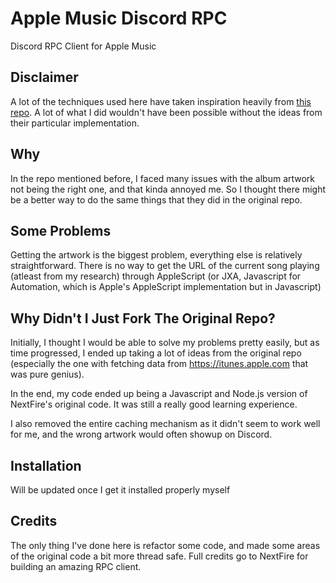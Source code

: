 # Apple Music Discord RPC

Discord RPC Client for Apple Music

## Disclaimer

A lot of the techniques used here have taken inspiration heavily from [this repo](https://github.com/NextFire/apple-music-discord-rpc). A lot of what I did wouldn't have been possible without the ideas from their particular implementation.

## Why

In the repo mentioned before, I faced many issues with the album artwork not being the right one, and that kinda annoyed me. So I thought there might be a better way to do the same things that they did in the original repo.

## Some Problems

Getting the artwork is the biggest problem, everything else is relatively straightforward. There is no way to get the URL of the current song playing (atleast from my research) through AppleScript (or JXA, Javascript for Automation, which is Apple's AppleScript implementation but in Javascript)

## Why Didn't I Just Fork The Original Repo?

Initially, I thought I would be able to solve my problems pretty easily, but as time progressed, I ended up taking a lot of ideas from the original repo (especially the one with fetching data from https://itunes.apple.com that was pure genius).

In the end, my code ended up being a Javascript and Node.js version of NextFire's original code. It was still a really good learning experience.

I also removed the entire caching mechanism as it didn't seem to work well for me, and the wrong artwork would often showup on Discord.

## Installation

Will be updated once I get it installed properly myself

## Credits

The only thing I've done here is refactor some code, and made some areas of the original code a bit more thread safe. Full credits go to NextFire for building an amazing RPC client.

